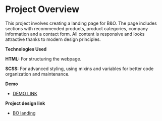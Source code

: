# Project Overview

This project involves creating a landing page for B&O. The page includes sections with recommended products, product categories, company information and a contact form. 
All content is responsive and looks attractive thanks to modern design principles.

**Technologies Used **

**HTML:** For structuring the webpage.

**SCSS:** For advanced styling, using mixins and variables for better code organization and maintenance.

**Demo**
  - [DEMO LINK](https://serhiivoitiuk.github.io/B-O_landing-page/)

**Project design link**
  - [BO landing](https://www.figma.com/design/DtkQmQ797hk0nI4KfMi2Uq/BOSE-New-Version?node-id=6817-212&t=vTv5uSZwkJh8rcUL-0)

